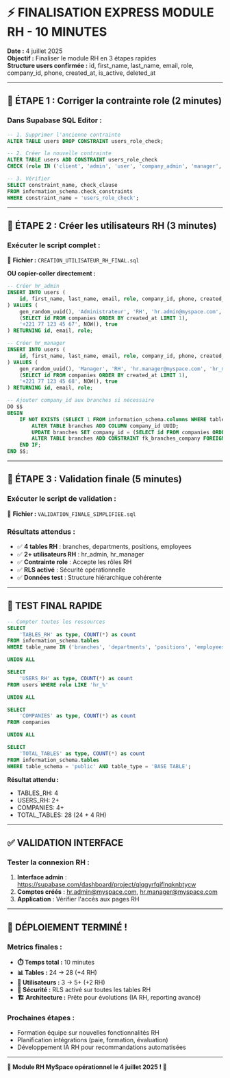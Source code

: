 # ⚡ FINALISATION EXPRESS MODULE RH - 10 MINUTES

**Date :** 4 juillet 2025  
**Objectif :** Finaliser le module RH en 3 étapes rapides  
**Structure users confirmée :** id, first_name, last_name, email, role, company_id, phone, created_at, is_active, deleted_at

---

## 🚀 ÉTAPE 1 : Corriger la contrainte role (2 minutes)

### Dans Supabase SQL Editor :

```sql
-- 1. Supprimer l'ancienne contrainte
ALTER TABLE users DROP CONSTRAINT users_role_check;

-- 2. Créer la nouvelle contrainte
ALTER TABLE users ADD CONSTRAINT users_role_check 
CHECK (role IN ('client', 'admin', 'user', 'company_admin', 'manager', 'hr_admin', 'hr_manager', 'hr_employee', 'employee', 'supplier', 'super_admin'));

-- 3. Vérifier
SELECT constraint_name, check_clause 
FROM information_schema.check_constraints 
WHERE constraint_name = 'users_role_check';
```

---

## 🚀 ÉTAPE 2 : Créer les utilisateurs RH (3 minutes)

### Exécuter le script complet :
📁 **Fichier :** `CREATION_UTILISATEUR_RH_FINAL.sql`

**OU copier-coller directement :**

```sql
-- Créer hr_admin
INSERT INTO users (
    id, first_name, last_name, email, role, company_id, phone, created_at, is_active
) VALUES (
    gen_random_uuid(), 'Administrateur', 'RH', 'hr.admin@myspace.com', 'hr_admin',
    (SELECT id FROM companies ORDER BY created_at LIMIT 1),
    '+221 77 123 45 67', NOW(), true
) RETURNING id, email, role;

-- Créer hr_manager  
INSERT INTO users (
    id, first_name, last_name, email, role, company_id, phone, created_at, is_active
) VALUES (
    gen_random_uuid(), 'Manager', 'RH', 'hr.manager@myspace.com', 'hr_manager',
    (SELECT id FROM companies ORDER BY created_at LIMIT 1),
    '+221 77 123 45 68', NOW(), true
) RETURNING id, email, role;

-- Ajouter company_id aux branches si nécessaire
DO $$
BEGIN
    IF NOT EXISTS (SELECT 1 FROM information_schema.columns WHERE table_name = 'branches' AND column_name = 'company_id') THEN
        ALTER TABLE branches ADD COLUMN company_id UUID;
        UPDATE branches SET company_id = (SELECT id FROM companies ORDER BY created_at LIMIT 1);
        ALTER TABLE branches ADD CONSTRAINT fk_branches_company FOREIGN KEY (company_id) REFERENCES companies(id);
    END IF;
END $$;
```

---

## 🚀 ÉTAPE 3 : Validation finale (5 minutes)

### Exécuter le script de validation :
📁 **Fichier :** `VALIDATION_FINALE_SIMPLIFIEE.sql`

### Résultats attendus :
- ✅ **4 tables RH** : branches, departments, positions, employees
- ✅ **2+ utilisateurs RH** : hr_admin, hr_manager  
- ✅ **Contrainte role** : Accepte les rôles RH
- ✅ **RLS activé** : Sécurité opérationnelle
- ✅ **Données test** : Structure hiérarchique cohérente

---

## 🎯 TEST FINAL RAPIDE

```sql
-- Compter toutes les ressources
SELECT 
    'TABLES_RH' as type, COUNT(*) as count
FROM information_schema.tables 
WHERE table_name IN ('branches', 'departments', 'positions', 'employees')

UNION ALL

SELECT 
    'USERS_RH' as type, COUNT(*) as count
FROM users WHERE role LIKE 'hr_%'

UNION ALL

SELECT 
    'COMPANIES' as type, COUNT(*) as count
FROM companies

UNION ALL

SELECT 
    'TOTAL_TABLES' as type, COUNT(*) as count
FROM information_schema.tables 
WHERE table_schema = 'public' AND table_type = 'BASE TABLE';
```

**Résultat attendu :**
- TABLES_RH: 4
- USERS_RH: 2+  
- COMPANIES: 4+
- TOTAL_TABLES: 28 (24 + 4 RH)

---

## ✅ VALIDATION INTERFACE

### Tester la connexion RH :
1. **Interface admin** : https://supabase.com/dashboard/project/qlqgyrfqiflnqknbtycw
2. **Comptes créés** : hr.admin@myspace.com, hr.manager@myspace.com
3. **Application** : Vérifier l'accès aux pages RH

---

## 🎉 DÉPLOIEMENT TERMINÉ !

### Metrics finales :
- **⏱️ Temps total :** 10 minutes
- **📊 Tables :** 24 → 28 (+4 RH)
- **👥 Utilisateurs :** 3 → 5+ (+2 RH)
- **🔐 Sécurité :** RLS activé sur toutes les tables RH
- **🏗️ Architecture :** Prête pour évolutions (IA RH, reporting avancé)

### Prochaines étapes :
- Formation équipe sur nouvelles fonctionnalités RH
- Planification intégrations (paie, formation, évaluation)
- Développement IA RH pour recommandations automatisées

---

**🎯 Module RH MySpace opérationnel le 4 juillet 2025 ! 🚀**
